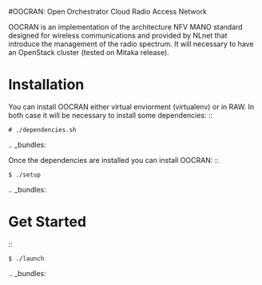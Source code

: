 #OOCRAN: Open Orchestrator Cloud Radio Access Network 

OOCRAN is an implementation of the architecture NFV MANO standard designed for wireless communications and provided by NLnet that introduce the management of the radio spectrum. It will necessary to have an OpenStack cluster (tested on Mitaka release).

Installation
============
You can install OOCRAN either virtual enviorment (virtualenv) or in RAW. In both case it will be necessary to install some dependencies:
::


    # ./dependencies.sh

.. _bundles:

Once the dependencies are installed you can install OOCRAN:
::


    $ ./setup

.. _bundles:


Get Started
===========
::


    $ ./launch

.. _bundles:
